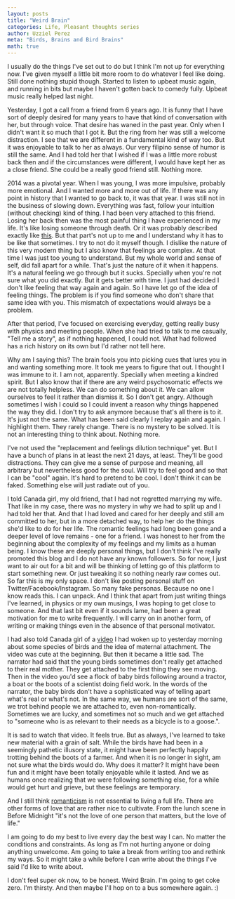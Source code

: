 ```yaml
---
layout: posts
title: "Weird Brain"
categories: Life, Pleasant thoughts series
author: Uzziel Perez
meta: "Birds, Brains and Bird Brains"
math: true
---
```


I usually do the things I've set out to do but I think I'm not up for everything now. I've given myself a little bit more room to do whatever I feel like doing. Still done nothing stupid though. Started to listen to upbeat music again, and running in bits but maybe I haven't gotten back to comedy fully. Upbeat music really helped last night.

Yesterday, I got a call from a friend from 6 years ago. It is funny that I have sort of deeply desired for many years to have that kind of conversation with her, but through voice. That desire has waned in the past year. Only when I didn't want it so much that I got it. But the ring from her was still a welcome distraction. I see that we are different in a fundamental kind of way too. But it was enjoyable to talk to her as always. Our very filipino sense of humor is still the same. And I had told her that I wished if I was a little more robust back then and if the circumstances were different, I would have kept her as a close friend. She could be a really good friend still. Nothing more.

2014 was a pivotal year. When I was young, I was more impulsive, probably more emotional. And I wanted more and more out of life. If there was any point in history that I wanted to go back to, it was that year. I was still not in the business of slowing down. Everything was fast, follow your intuition (without checking) kind of thing. I had been very attached to this friend. Losing her back then was the most painful thing I have experienced in my life. It's like losing someone through death. Or it was probably described exactly like [this](https://www.youtube.com/watch?v=VDF75MM9Y1M). But that part's not up to me and I understand why it has to be like that sometimes. I try to not do it myself though. I dislike the nature of this very modern thing but I also know that feelings are complex. At that time I was just too young to understand. But my whole world and sense of self, did fall apart for a while. That's just the nature of it when it happens. It's a natural feeling we go through but it sucks. Specially when you're not sure what you did exactly. But it gets better with time. I just had decided I don't like feeling that way again and again. So I have let go of the idea of feeling things. The problem is if you find someone who don't share that same idea with you. This mismatch of expectations would always be a problem.

After that period, I've focused on exercising everyday, getting really busy with physics and meeting people. When she had tried to talk to me casually, "Tell me a story", as if nothing happened, I could not. What had followed has a rich history on its own but I'd rather not tell here.

Why am I saying this? The brain fools you into picking cues that lures you in and wanting something more. It took me years to figure that out. I thought I was immune to it. I am not, apparently. Specially when meeting a kindred spirit. But I also know that if there are any weird psychosomatic effects we are not totally helpless. We can do something about it. We can allow ourselves to feel it rather than dismiss it. So I don't get angry. Although sometimes I wish I could so I could invent a reason why things happened the way they did. I don't try to ask anymore because that's all there is to it. It's just not the same. What has been said clearly I replay again and again. I highlight them. They rarely change. There is no mystery to be solved. It is not an interesting thing to think about. Nothing more.

I've not used the "replacement and feelings dilution technique" yet. But I have a bunch of plans in at least the next 21 days, at least. They'll be good distractions. They can give me a sense of purpose and meaning, all arbitrary but nevertheless good for the soul. Will try to feel good and so that I can be "cool" again. It's hard to pretend to be cool. I don't think it can be faked. Something else will just radiate out of you.

I told Canada girl, my old friend, that I had not regretted marrying my wife. That like in my case, there was no mystery in why we had to split up and I had told her that. And that I had loved and cared for her deeply and still am committed to her, but in a more detached way, to help her do the things she'd like to do for her life. The romantic feelings had long been gone and a deeper level of love remains -  one for a friend. I was honest to her from the beginning about the complexity of my feelings and my limits as a human being. I know these are deeply personal things, but I don't think I've really promoted this blog and I do not have any known followers. So for now, I just want to air out for a bit and will be thinking of letting go of this platform to start something new. Or just tweaking it so nothing nearly raw comes out. So far this is my only space. I don't like posting personal stuff on Twitter/Facebook/Instagram. So many fake personas. Because no one I know reads this. I can unpack. And I think that apart from just writing things I've learned, in physics or my own musings, I was hoping to get close to someone. And that last bit even if it sounds lame, had been a great motivation for me to write frequently. I will carry on in another form, of writing or making things even in the absence of that personal motivator.

I had also told Canada girl of a [video](https://www.youtube.com/watch?v=b9UUnorP-8U) I had woken up to yesterday morning about some species of birds and the idea of maternal attachment. The video was cute at the beginning. But then it became a little sad. The narrator had said that the young birds sometimes don't really get attached to their real mother. They get attached to the first thing they see moving. Then in the video you'd see a flock of baby birds following around a tractor, a boat or the boots of a scientist doing field work. In the words of the narrator, the baby birds don't have a sophisticated way of telling apart what's real or what's not. In the same way, we humans are sort of the same, we trot behind people we are attached to, even non-romantically. Sometimes we are lucky, and sometimes not so much and we get attached to "someone who is as relevant to their needs as a bicycle is to a goose.".

It is sad to watch that video. It feels true. But as always, I've learned to take new material with a grain of salt. While the birds have had been in a seemingly pathetic illusory state, it might have been perfectly happily trotting behind the boots of a farmer. And when it is no longer in sight, am not sure what the birds would do. Why does it matter? It might have been fun and it might have been totally enjoyable while it lasted. And we as humans once realizing that we were following something else, for a while would get hurt and grieve, but these feelings are temporary.

 And I still think [romanticism](https://www.youtube.com/watch?v=gjxs46mzcB8) is not essential to living a full life. There are other forms of love that are rather nice to cultivate. From the lunch scene in Before Midnight "it's not the love of one person that matters, but the love of life."

I am going to do my best to live every day the best way I can. No matter the conditions and constraints. As long as I'm not hurting anyone or doing anything unwelcome. Am going to take a break from writing too and rethink my ways. So it might take a while before I can write about the things I've said I'd like to write about.

I don't feel super ok now, to be honest. Weird Brain. I'm going to get coke zero. I'm thirsty. And then maybe I'll hop on to a bus somewhere again. :)
